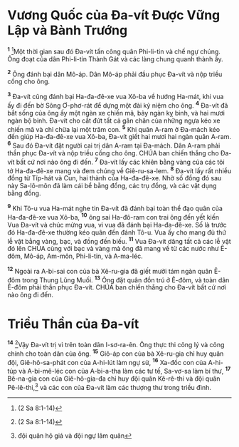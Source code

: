 

# Vương Quốc của Đa-vít Được Vững Lập và Bành Trướng
<sup><b>1</b></sup> [^1*]Một thời gian sau đó Đa-vít tấn công quân Phi-li-tin và chế ngự chúng. Ông đoạt của dân Phi-li-tin Thành Gát và các làng chung quanh thành ấy.

<sup><b>2</b></sup> Ông đánh bại dân Mô-áp. Dân Mô-áp phải đầu phục Đa-vít và nộp triều cống cho ông.

<sup><b>3</b></sup> Đa-vít cũng đánh bại Ha-đa-đê-xe vua Xô-ba về hướng Ha-mát, khi vua ấy đi đến bờ Sông Ơ-phơ-rát để dựng một đài kỷ niệm cho ông. <sup><b>4</b></sup> Đa-vít đã bắt sống của ông ấy một ngàn xe chiến mã, bảy ngàn kỵ binh, và hai mươi ngàn bộ binh. Đa-vít cho cắt đứt tất cả gân chân của những ngựa kéo xe chiến mã và chỉ chừa lại một trăm con. <sup><b>5</b></sup> Khi quân A-ram ở Đa-mách kéo đến giúp Ha-đa-đê-xe vua Xô-ba, Đa-vít giết hai mươi hai ngàn quân A-ram. <sup><b>6</b></sup> Sau đó Đa-vít đặt người cai trị dân A-ram tại Đa-mách. Dân A-ram phải thần phục Đa-vít và nộp triều cống cho ông. CHÚA ban chiến thắng cho Đa-vít bất cứ nơi nào ông đi đến. <sup><b>7</b></sup> Đa-vít lấy các khiên bằng vàng của các tôi tớ Ha-đa-đê-xe mang và đem chúng về Giê-ru-sa-lem. <sup><b>8</b></sup> Đa-vít lấy rất nhiều đồng từ Típ-hát và Cun, hai thành của Ha-đa-đê-xe. Nhờ số đồng đó sau này Sa-lô-môn đã làm cái bể bằng đồng, các trụ đồng, và các vật dụng bằng đồng.

<sup><b>9</b></sup> Khi Tô-u vua Ha-mát nghe tin Đa-vít đã đánh bại toàn thể đạo quân của Ha-đa-đê-xe vua Xô-ba, <sup><b>10</b></sup> ông sai Ha-đô-ram con trai ông đến yết kiến Vua Đa-vít và chúc mừng vua, vì vua đã đánh bại Ha-đa-đê-xe. Số là trước đó Ha-đa-đê-xe thường kéo quân đến đánh Tô-u. Vua ấy cho mang đủ thứ lễ vật bằng vàng, bạc, và đồng đến biếu. <sup><b>11</b></sup> Vua Đa-vít dâng tất cả các lễ vật đó lên CHÚA cùng với bạc và vàng mà ông đã mang về từ các nước như Ê-đôm, Mô-áp, Am-môn, Phi-li-tin, và A-ma-léc.

<sup><b>12</b></sup> Ngoài ra A-bi-sai con của bà Xê-ru-gia đã giết mười tám ngàn quân Ê-đôm trong Thung Lũng Muối. <sup><b>13</b></sup> Ông đặt quân đồn trú ở Ê-đôm, và toàn dân Ê-đôm phải thần phục Đa-vít. CHÚA ban chiến thắng cho Đa-vít bất cứ nơi nào ông đi đến.

# Triều Thần của Đa-vít
<sup><b>14</b></sup> [^1*]Vậy Đa-vít trị vì trên toàn dân I-sơ-ra-ên. Ông thực thi công lý và công chính cho toàn dân của ông. <sup><b>15</b></sup> Giô-áp con của bà Xê-ru-gia chỉ huy quân đội, Giê-hô-sa-phát con của A-hi-lút làm ngự sử, <sup><b>16</b></sup> Xa-đốc con của A-hi-túp và A-bi-mê-léc con của A-bi-a-tha làm các tư tế, Sa-vơ-sa làm bí thư, <sup><b>17</b></sup> Bê-na-gia con của Giê-hô-gia-đa chỉ huy đội quân Kê-rê-thi và đội quân Pê-lê-thi,[^1] và các con của Đa-vít làm các thượng thư trong triều đình.

[^1]: đội quân hộ giá và đội ngự lâm quân
[^1*]: (2 Sa 8:1-14)
[^1*]: (2 Sa 8:15-18)
